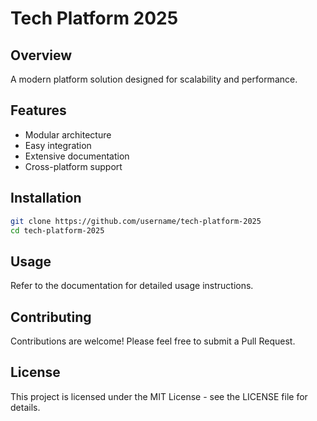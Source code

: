 # Tech Platform 2025

## Overview
A modern platform solution designed for scalability and performance.

## Features
- Modular architecture
- Easy integration
- Extensive documentation
- Cross-platform support

## Installation
```bash
git clone https://github.com/username/tech-platform-2025
cd tech-platform-2025
```

## Usage
Refer to the documentation for detailed usage instructions.

## Contributing
Contributions are welcome! Please feel free to submit a Pull Request.

## License
This project is licensed under the MIT License - see the LICENSE file for details.